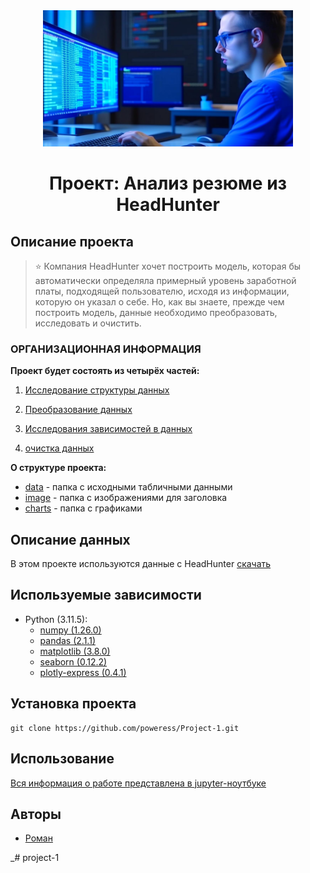 <center> <img src = ./image/image.jpg alt="drawing" style="width:400px;"> </center>

# <center> Проект: Анализ резюме из HeadHunter </center>

## Описание проекта

> ⭐ Компания HeadHunter хочет построить модель, которая бы автоматически определяла примерный уровень заработной платы, подходящей пользователю, исходя из информации, которую он указал о себе. Но, как вы знаете, прежде чем построить модель, данные необходимо преобразовать, исследовать и очистить.



### ОРГАНИЗАЦИОННАЯ ИНФОРМАЦИЯ


**Проект будет состоять из четырёх частей:**

1. [Исследование структуры данных](./Project-1._Ноутбук-шаблон.ipynb#bc39e68e-ed02-4ee2-9235-7258a2f867a8)

2. [Преобразование данных](./Project-1._Ноутбук-шаблон.ipynb#3f069da6-fdc9-4ae7-b514-fafe2675efd3)

3. [Исследования зависимостей в данных](./Project-1._Ноутбук-шаблон.ipynb#7ea20ab6-04a7-40a0-adec-443a0e5a42c3)

4. [очистка данных](./Project-1._Ноутбук-шаблон.ipynb#b1ef156a-efcb-49ce-bb23-90763e7f35b2)




**О структуре проекта:**
* [data](./data) - папка с исходными табличными данными
* [image](./image) - папка с изображениями для заголовка
* [charts](./charts) - папка с графиками 




## Описание данных
В этом проекте используются данные с HeadHunter [скачать](https://drive.google.com/file/d/1PO6uJwsw7LVwEVA5X0c1iBHzMlLUnB4L/view?usp=sharing)



## Используемые зависимости
* Python (3.11.5):
    * [numpy (1.26.0)](https://numpy.org)
    * [pandas (2.1.1)](https://pandas.pydata.org)
    * [matplotlib (3.8.0)](https://matplotlib.org)
    * [seaborn (0.12.2)](https://seaborn.pydata.org)
    * [plotly-express (0.4.1)](https://plotly.com/python/plotly-express/)

## Установка проекта

```
git clone https://github.com/poweress/Project-1.git
```

## Использование
[Вся информация о работе представлена в jupyter-ноутбуке]( Project-1._Ноутбук-шаблон.ipynb)

## Авторы

* [Роман]()


_#   p r o j e c t - 1 
 
 